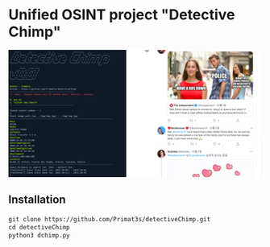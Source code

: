 Unified OSINT project "Detective Chimp"
=======================================

![Sample](https://github.com/Primat3s/detectiveChimp/blob/master/sample.PNG)

Installation
------------
    git clone https://github.com/Primat3s/detectiveChimp.git
    cd detectiveChimp
    python3 dchimp.py

